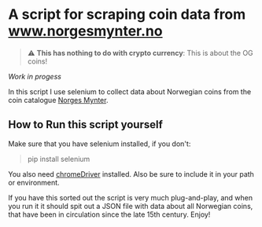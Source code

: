 # A script for scraping coin data from www.norgesmynter.no

> :warning: **This has nothing to do with crypto currency**: This is about the OG coins!

_Work in progess_

In this script I use selenium to collect data about Norwegian coins from the coin catalogue [Norges Mynter](https://norgesmynter.no/).

## How to Run this script yourself

Make sure that you have selenium installed, if you don't:

> pip install selenium

You also need [chromeDriver](https://chromedriver.chromium.org/) installed. Also be sure to include it in your path or environment.

If you have this sorted out the script is very much plug-and-play, and when you run it it should spit out a JSON file with data about all Norwegian coins,
that have been in circulation since the late 15th century. Enjoy!
